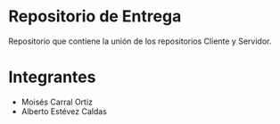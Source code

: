 # Repositorio de Entrega
Repositorio que contiene la unión de los repositorios Cliente y Servidor.

# Integrantes
 - Moisés Carral Ortiz
 - Alberto Estévez Caldas
